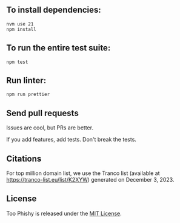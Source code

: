 ## To install dependencies:

```
nvm use 21
npm install
```

## To run the entire test suite:

```
npm test
```

## Run linter:

```
npm run prettier
```

## Send pull requests

Issues are cool, but PRs are better.

If you add features, add tests. Don't break the tests.

## Citations

For top million domain list, we use the Tranco list (available at
https://tranco-list.eu/list/K2XYW) generated on December 3, 2023.

## License

Too Phishy is released under the [MIT License](https://opensource.org/licenses/MIT).
